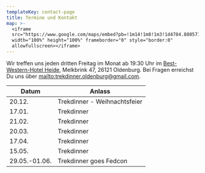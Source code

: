 ```yaml
---
templateKey: contact-page
title: Termine und Kontakt
map: >-
  <iframe
  src="https://www.google.com/maps/embed?pb=!1m14!1m8!1m3!1d4784.880571811187!2d8.202221!3d53.156139!3m2!1i1024!2i768!4f13.1!3m3!1m2!1s0x0%3A0xc8970fb1feaefc4c!2sBest+Western+Hotel+Heide+Oldenburg!5e0!3m2!1sen!2sus!4v1563031014541!5m2!1sen!2sus"
  width="100%" height="100%" frameborder="0" style="border:0"
  allowfullscreen></iframe>
---
```

Wir treffen uns jeden dritten Freitag im Monat ab 19:30 Uhr im [Best-Western-Hotel Heide](https://www.hotel-heide-oldenburg.de/), Melkbrink 47, 26121 Oldenburg. Bei Fragen erreichst Du uns über <mailto:trekdinner.oldenburg@gmail.com>.

| Datum         | Anlass                       |
| ------------- | ---------------------------- |
| 20.12.        | Trekdinner - Weihnachtsfeier |
| 17.01.        | Trekdinner                   |
| 21.02.        | Trekdinner                   |
| 20.03.        | Trekdinner                   |
| 17.04.        | Trekdinner                   |
| 15.05.        | Trekdinner                   |
| 29.05.-01.06. | Trekdinner goes Fedcon       |
